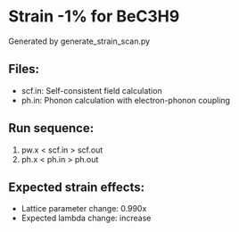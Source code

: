 # Strain -1% for BeC3H9

Generated by generate_strain_scan.py

## Files:
- scf.in: Self-consistent field calculation
- ph.in: Phonon calculation with electron-phonon coupling

## Run sequence:
1. pw.x < scf.in > scf.out
2. ph.x < ph.in > ph.out

## Expected strain effects:
- Lattice parameter change: 0.990x
- Expected lambda change: increase
